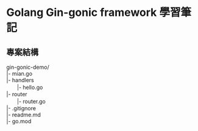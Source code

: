 # Golang Gin-gonic framework 學習筆記

## 專案結構
gin-gonic-demo/  
|- mian.go  
|- handlers  
　　|- hello.go  
|- router  
　　|- router.go  
|- .gitignore  
|- readme.md  
|- go.mod  